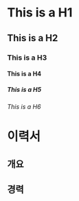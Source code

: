 # This is a H1
## This is a H2
### This is a H3
#### This is a H4
##### This is a H5
###### This is a H6

# 이력서
## 개요
## 경력
